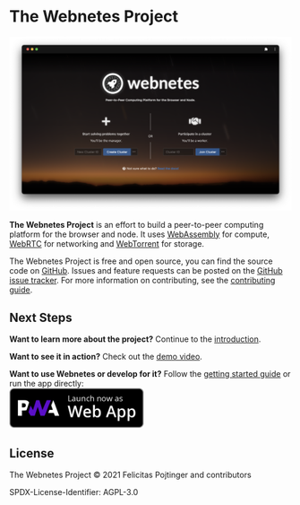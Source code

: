 # The Webnetes Project

[![webnetesctl start screen](./getting-started/img/start.png)](https://webnetesctl.vercel.app/)

**The Webnetes Project** is an effort to build a peer-to-peer computing platform for the browser and node. It uses [WebAssembly](https://en.wikipedia.org/wiki/WebAssembly) for compute, [WebRTC](https://en.wikipedia.org/wiki/WebRTC) for networking and [WebTorrent](https://en.wikipedia.org/wiki/WebTorrent) for storage.

The Webnetes Project is free and open source, you can find the source code on [GitHub](https://github.com/alphahorizonio/webnetes). Issues and feature requests can be posted on the [GitHub issue tracker](https://github.com/alphahorizonio/webnetes/issues). For more information on contributing, see the [contributing guide](./CONTRIBUTING.md).

## Next Steps

**Want to learn more about the project?** Continue to the [introduction](./INTRODUCTION.md).

**Want to see it in action?** Check out the [demo video](https://www.youtube.com/watch?v=W0PayDQ7RIg).

**Want to use Webnetes or develop for it?** Follow the [getting started guide](./getting-started) or run the app directly:<br>
[<img src="https://github.com/alphahorizonio/webnetesctl/raw/main/img/launch.png" width="240">](https://webnetesctl.vercel.app/)

## License

The Webnetes Project © 2021 Felicitas Pojtinger and contributors

SPDX-License-Identifier: AGPL-3.0
